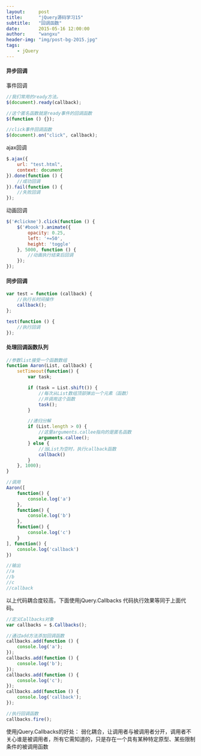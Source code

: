 ```yaml
---
layout:     post
title:      "jQuery源码学习15"
subtitle:   "回调函数"
date:       2015-05-16 12:00:00
author:     "wangxu"
header-img: "img/post-bg-2015.jpg"
tags:
    - jQuery
---
```


#### 异步回调

事件回调

```javascript
//我们常用的ready方法。
$(document).ready(callback);

//这个匿名函数就是ready事件的回调函数
$(function () {});

//click事件回调函数
$(document).on("click", callback);
```

ajax回调

```javascript
$.ajax({
	url: "test.html",
	context: document
}).done(function () {
	//成功回调
}).fail(function () {
	//失败回调
});
```

动画回调

```javascript
$('#clickme').click(function () {
    $('#book').animate({
        opacity: 0.25,
        left: '+=50',
        height: 'toggle'
    }, 5000, function () {
        //动画执行结束后回调
    });
});
```

#### 同步回调

```javascript
var test = function (callback) {
	//执行长时间操作
	callback();
};

test(function () {
	//执行回调
});
```

#### 处理回调函数队列

```javascript
//参数list接受一个函数数组
function Aaron(List, callback) {
    setTimeout(function() {
        var task;

        if (task = List.shift()) {
        	//每次从List数组顶部弹出一个元素（函数）
        	//并调用这个函数
            task(); 
        }

        //递归分解
        if (List.length > 0) {
        	//这里arguments.callee指向的是匿名函数
            arguments.callee();
        } else {
        	//当List为空时，执行callback函数
            callback()
        }
    }, 1000);
}

//调用
Aaron([
    function() {
        console.log('a')
    },
    function() {
        console.log('b')
    },
    function() {
        console.log('c')
    }
], function() {
    console.log('callback')
})

//输出
//a
//b
//c
//callback
```

以上代码耦合度较高，下面使用jQuery.Callbacks
代码执行效果等同于上面代码。

```javascript
//定义Callbacks对象
var callbacks = $.Callbacks();

//通过add方法添加回调函数
callbacks.add(function () {
    console.log('a');
});
callbacks.add(function () {
    console.log('b');
});
callbacks.add(function () {
    console.log('c');
});  
callbacks.add(function () {
    console.log('callback');
}); 

//执行回调函数
callbacks.fire();
```

使用jQuery.Callbacks的好处：
弱化耦合，让调用者与被调用者分开，调用者不关心谁是被调用者，所有它需知道的，只是存在一个具有某种特定原型、某些限制条件的被调用函数